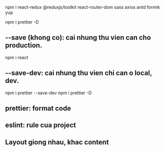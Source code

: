 npm i react-redux @reduxjs/toolkit react-router-dom sass axios antd formik yup

npm i prettier -D

## --save (khong co): cai nhung thu vien can cho production.
npm i react
## --save-dev: cai nhung thu vien chi can o local, dev.
npm i prettier --save-dev
npm i prettier -D

## prettier: format code
## eslint: rule cua project
## Layout giong nhau, khac content

